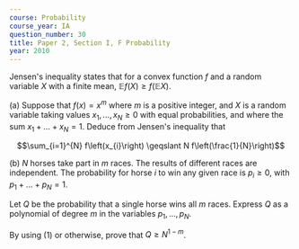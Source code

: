 ```yaml
---
course: Probability
course_year: IA
question_number: 30
title: Paper 2, Section I, F Probability
year: 2010
---
```




Jensen's inequality states that for a convex function $f$ and a random variable $X$ with a finite mean, $\mathbb{E} f(X) \geqslant f(\mathbb{E} X)$.

(a) Suppose that $f(x)=x^{m}$ where $m$ is a positive integer, and $X$ is a random variable taking values $x_{1}, \ldots, x_{N} \geqslant 0$ with equal probabilities, and where the sum $x_{1}+\ldots+x_{N}=1$. Deduce from Jensen's inequality that

$$\sum_{i=1}^{N} f\left(x_{i}\right) \geqslant N f\left(\frac{1}{N}\right)$$

(b) $N$ horses take part in $m$ races. The results of different races are independent. The probability for horse $i$ to win any given race is $p_{i} \geqslant 0$, with $p_{1}+\ldots+p_{N}=1$.

Let $Q$ be the probability that a single horse wins all $m$ races. Express $Q$ as a polynomial of degree $m$ in the variables $p_{1}, \ldots, p_{N}$.

By using (1) or otherwise, prove that $Q \geqslant N^{1-m}$.
